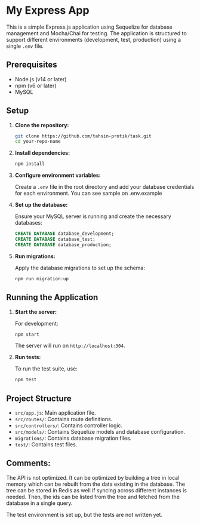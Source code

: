 # My Express App

This is a simple Express.js application using Sequelize for database management and Mocha/Chai for testing. The application is structured to support different environments (development, test, production) using a single `.env` file.

## Prerequisites

- Node.js (v14 or later)
- npm (v6 or later)
- MySQL

## Setup

1. **Clone the repository:**

   ```bash
   git clone https://github.com/tahsin-protik/task.git
   cd your-repo-name
   ```

2. **Install dependencies:**

   ```bash
   npm install
   ```

3. **Configure environment variables:**

   Create a `.env` file in the root directory and add your database credentials for each environment. You can see sample on .env.example


4. **Set up the database:**

   Ensure your MySQL server is running and create the necessary databases:

   ```sql
   CREATE DATABASE database_development;
   CREATE DATABASE database_test;
   CREATE DATABASE database_production;
   ```

5. **Run migrations:**

   Apply the database migrations to set up the schema:

   ```bash
   npm run migration:up
   ```

## Running the Application

1. **Start the server:**

   For development:

   ```bash
   npm start
   ```

   The server will run on `http://localhost:304`.

2. **Run tests:**

   To run the test suite, use:

   ```bash
   npm test
   ```

## Project Structure

- `src/app.js`: Main application file.
- `src/routes/`: Contains route definitions.
- `src/controllers/`: Contains controller logic.
- `src/models/`: Contains Sequelize models and database configuration.
- `migrations/`: Contains database migration files.
- `test/`: Contains test files.

## Comments:
The API is not optimized. It can be optimized by building a tree in local memory which can be rebuilt from the data existing in the database. The tree can be stored in Redis as well if syncing across different instances is needed. Then, the ids can be listed from the tree and fetched from the database in a single query.

The test environment is set up, but the tests are not written yet.